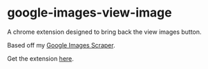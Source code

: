 # google-images-view-image

A chrome extension designed to bring back the view images button.

Based off my [Google Images Scraper](https://github.com/rushilsrivastava/image-scrapers).

Get the extension [here](https://chrome.google.com/webstore/detail/google-images-view-images/hikeppiciojodlcjkooaccdlmidiioaf/).
